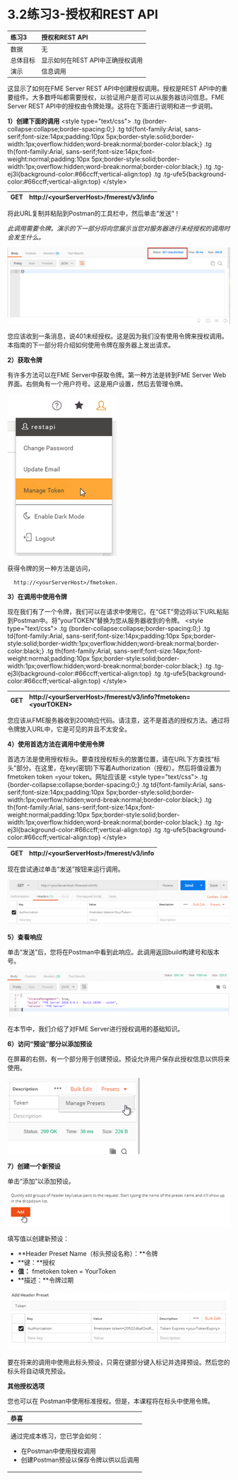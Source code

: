 # 3.2练习3-授权和REST API

|  练习3 |  授权和REST API |
| :--- | :--- |
| 数据 | 无 |
| 总体目标 | 显示如何在REST API中正确授权调用 |
| 演示 | 信息调用 |

这显示了如何在FME Server REST API中创建授权调用。授权是REST API中的重要组件。大多数呼叫都需要授权，以验证用户是否可以从服务器访问信息。FME Server REST API中的授权由令牌处理。这将在下面进行说明和进一步说明。

  
**1）创建下面的调用** &lt;style type="text/css"&gt; .tg {border-collapse:collapse;border-spacing:0;} .tg td{font-family:Arial, sans-serif;font-size:14px;padding:10px 5px;border-style:solid;border-width:1px;overflow:hidden;word-break:normal;border-color:black;} .tg th{font-family:Arial, sans-serif;font-size:14px;font-weight:normal;padding:10px 5px;border-style:solid;border-width:1px;overflow:hidden;word-break:normal;border-color:black;} .tg .tg-ej3l{background-color:\#66ccff;vertical-align:top} .tg .tg-ufe5{background-color:\#66ccff;vertical-align:top} &lt;/style&gt;

| GET | http://&lt;yourServerHost&gt;/fmerest/v3/info |
| :--- | :--- |


将此URL复制并粘贴到Postman的工具栏中，然后单击“发送”！

_此调用需要令牌。演示的下一部分将向您展示当您对服务器进行未经授权的调用时会发生什么。_

[![](../.gitbook/assets/image3.2.1.png)](https://github.com/xuhengxx/FMETraining-1/tree/b47e2c2ddcf98cce07f6af233242f0087d2d374d/FMESERVER_RESTAPI3HTTPCaller/Images/image3.2.1.png)

您应该收到一条消息，说401未经授权。这是因为我们没有使用令牌来授权调用。本指南的下一部分将介绍如何使用令牌在服务器上发出请求。

  
**2）获取令牌**

有许多方法可以在FME Server中获取令牌。第一种方法是转到FME Server Web界面。右侧角有一个用户符号。这是用户设置，然后去管理令牌。

[![](../.gitbook/assets/image3.2.2.gettokens.png)](https://github.com/xuhengxx/FMETraining-1/tree/b47e2c2ddcf98cce07f6af233242f0087d2d374d/FMESERVER_RESTAPI3HTTPCaller/Images/image3.2.2.GetTokens.png)

获得令牌的另一种方法是访问，

```text
  http://<yourServerHost>/fmetoken.
```

  
**3）在调用中使用令牌**

现在我们有了一个令牌，我们可以在请求中使用它。在“GET”旁边将以下URL粘贴到Postman中。将“yourTOKEN”替换为您从服务器收到的令牌。 &lt;style type="text/css"&gt; .tg {border-collapse:collapse;border-spacing:0;} .tg td{font-family:Arial, sans-serif;font-size:14px;padding:10px 5px;border-style:solid;border-width:1px;overflow:hidden;word-break:normal;border-color:black;} .tg th{font-family:Arial, sans-serif;font-size:14px;font-weight:normal;padding:10px 5px;border-style:solid;border-width:1px;overflow:hidden;word-break:normal;border-color:black;} .tg .tg-ej3l{background-color:\#66ccff;vertical-align:top} .tg .tg-ufe5{background-color:\#66ccff;vertical-align:top} &lt;/style&gt;

| GET | http://&lt;yourServerHost&gt;/fmerest/v3/info?fmetoken=&lt;yourTOKEN&gt; |
| :--- | :--- |


您应该从FME服务器收到200响应代码。请注意，这不是首选的授权方法。通过将令牌放入URL中，它是可见的并且不太安全。

  
**4）使用首选方法在调用中使用令牌**

首选方法是使用授权标头。要查找授权标头的放置位置，请在URL下方查找“标头”部分。在这里，在key\(密钥\)下写着Authorization（授权）。然后将值设置为fmetoken token =your token。网址应该是 &lt;style type="text/css"&gt; .tg {border-collapse:collapse;border-spacing:0;} .tg td{font-family:Arial, sans-serif;font-size:14px;padding:10px 5px;border-style:solid;border-width:1px;overflow:hidden;word-break:normal;border-color:black;} .tg th{font-family:Arial, sans-serif;font-size:14px;font-weight:normal;padding:10px 5px;border-style:solid;border-width:1px;overflow:hidden;word-break:normal;border-color:black;} .tg .tg-ej3l{background-color:\#66ccff;vertical-align:top} .tg .tg-ufe5{background-color:\#66ccff;vertical-align:top} &lt;/style&gt;

| GET | http://&lt;yourServerHost&gt;/fmerest/v3/info |
| :--- | :--- |


现在尝试通过单击“发送”按钮来运行调用。

[![](../.gitbook/assets/image3.2.3a.tokenpostman.png)](https://github.com/xuhengxx/FMETraining-1/tree/b47e2c2ddcf98cce07f6af233242f0087d2d374d/FMESERVER_RESTAPI3HTTPCaller/Images/image3.2.3a.tokenPostman.png)

  
**5）查看响应**

单击“发送”后，您将在Postman中看到此响应。此调用返回build构建号和版本号。

[![](../.gitbook/assets/image3.2.4.response.png)](https://github.com/xuhengxx/FMETraining-1/tree/b47e2c2ddcf98cce07f6af233242f0087d2d374d/FMESERVER_RESTAPI3HTTPCaller/Images/image3.2.4.Response.png)

在本节中，我们介绍了对FME Server进行授权调用的基础知识。

  
**6）访问“预设”部分以添加预设**

在屏幕的右侧，有一个部分用于创建预设。预设允许用户保存此授权信息以供将来使用。

[![](../.gitbook/assets/image3.2.5.preset.png)](https://github.com/xuhengxx/FMETraining-1/tree/b47e2c2ddcf98cce07f6af233242f0087d2d374d/FMESERVER_RESTAPI3HTTPCaller/Images/image3.2.5.Preset.png)

  
**7）创建一个新预设**

单击“添加”以添加预设。

[![](../.gitbook/assets/image3.2.6.addpreset.png)](https://github.com/xuhengxx/FMETraining-1/tree/b47e2c2ddcf98cce07f6af233242f0087d2d374d/FMESERVER_RESTAPI3HTTPCaller/Images/image3.2.6.AddPreset.png)

填写值以创建新预设：

* **Header Preset Name（标头预设名称）：**令牌
* **键：**授权
* **值：** fmetoken token = YourToken
* **描述：**令牌过期

[![](../.gitbook/assets/image3.2.7.authorizationpreset.png)](https://github.com/xuhengxx/FMETraining-1/tree/b47e2c2ddcf98cce07f6af233242f0087d2d374d/FMESERVER_RESTAPI3HTTPCaller/Images/image3.2.7.AuthorizationPreset.png)

要在将来的调用中使用此标头预设，只需在键部分键入标记并选择预设。然后您的标头将自动填充预设。

**其他授权选项**

您也可以在 Postman中使用标准授权。但是，本课程将在标头中使用令牌。  


<table>
  <thead>
    <tr>
      <th style="text-align:left">恭喜</th>
    </tr>
  </thead>
  <tbody>
    <tr>
      <td style="text-align:left">
        <p>通过完成本练习，您已学会如何：
          <br />
        </p>
        <ul>
          <li>在Postman中使用授权调用</li>
          <li>创建Postman预设以保存令牌以供以后调用</li>
        </ul>
      </td>
    </tr>
  </tbody>
</table>